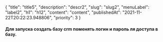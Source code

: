 {
    "title": "title5",
    "description": "descr2",
    "slug": "slug2",
    "menuLabel": "label2",
    "h1": "h12",
    "content": "content",
    "publishedAt": "2021-11-22T20:22:23.948806",
    "priority": 3
}

#### Для запуска создать базу crm поменять логин и пароль ля доступа в базу.